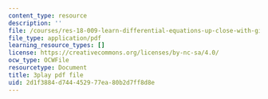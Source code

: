 ```yaml
---
content_type: resource
description: ''
file: /courses/res-18-009-learn-differential-equations-up-close-with-gilbert-strang-and-cleve-moler-fall-2015/2d1f3884d744452977ea80b2d7ff8d8e_cQKR5m5pTTg.pdf
file_type: application/pdf
learning_resource_types: []
license: https://creativecommons.org/licenses/by-nc-sa/4.0/
ocw_type: OCWFile
resourcetype: Document
title: 3play pdf file
uid: 2d1f3884-d744-4529-77ea-80b2d7ff8d8e
---
```

